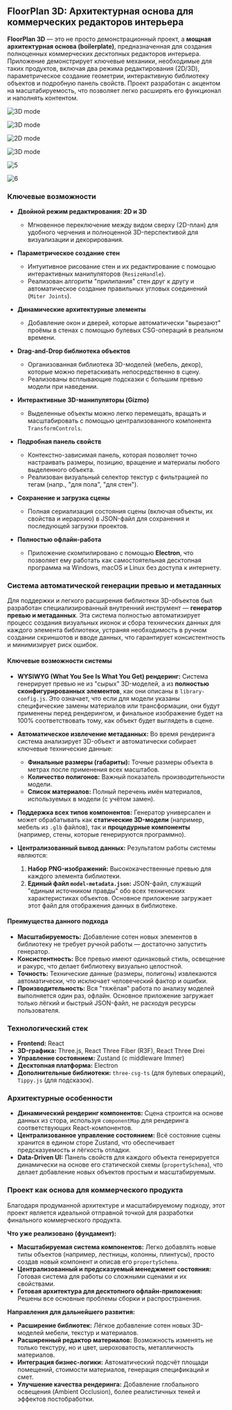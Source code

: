 ## FloorPlan 3D: Архитектурная основа для коммерческих редакторов интерьера

**FloorPlan 3D** — это не просто демонстрационный проект, а **мощная архитектурная основа (boilerplate)**, предназначенная для создания полноценных коммерческих десктопных редакторов интерьера. Приложение демонстрирует ключевые механики, необходимые для таких продуктов, включая два режима редактирования (2D/3D), параметрическое создание геометрии, интерактивную библиотеку объектов и подробную панель свойств. Проект разработан с акцентом на масштабируемость, что позволяет легко расширять его функционал и наполнять контентом.

![3D mode](screens/1.jpg)

![3D mode](screens/2.jpg)

![2D mode](screens/3.jpg)

![3D mode](screens/4.jpg)

![5](screens/5.jpg)

![6](screens/6.jpg)


### Ключевые возможности

*   **Двойной режим редактирования: 2D и 3D**
    *   Мгновенное переключение между видом сверху (2D-план) для удобного черчения и полноценной 3D-перспективой для визуализации и декорирования.

*   **Параметрическое создание стен**
    *   Интуитивное рисование стен и их редактирование с помощью интерактивных манипуляторов (`ResizeHandle`).
    *   Реализован алгоритм "прилипания" стен друг к другу и автоматическое создание правильных угловых соединений (`Miter Joints`).

*   **Динамические архитектурные элементы**
    *   Добавление окон и дверей, которые автоматически "вырезают" проёмы в стенах с помощью булевых CSG-операций в реальном времени.

*   **Drag-and-Drop библиотека объектов**
    *   Организованная библиотека 3D-моделей (мебель, декор), которые можно перетаскивать непосредственно в сцену.
    *   Реализованы всплывающие подсказки с большим превью модели при наведении.

*   **Интерактивные 3D-манипуляторы (Gizmo)**
    *   Выделенные объекты можно легко перемещать, вращать и масштабировать с помощью централизованного компонента `TransformControls`.

*   **Подробная панель свойств**
    *   Контекстно-зависимая панель, которая позволяет точно настраивать размеры, позицию, вращение и материалы любого выделенного объекта.
    *   Реализован визуальный селектор текстур с фильтрацией по тегам (напр., "для пола", "для стен").

*   **Сохранение и загрузка сцены**
    *   Полная сериализация состояния сцены (включая объекты, их свойства и иерархию) в JSON-файл для сохранения и последующей загрузки проектов.

*   **Полностью офлайн-работа**
    *   Приложение скомпилировано с помощью **Electron**, что позволяет ему работать как самостоятельная десктопная программа на Windows, macOS и Linux без доступа к интернету.

### Система автоматической генерации превью и метаданных

Для поддержки и легкого расширения библиотеки 3D-объектов был разработан специализированный внутренний инструмент — **генератор превью и метаданных**. Эта система полностью автоматизирует процесс создания визуальных иконок и сбора технических данных для каждого элемента библиотеки, устраняя необходимость в ручном создании скриншотов и вводе данных, что гарантирует консистентность и минимизирует риск ошибок.

#### Ключевые возможности системы

*   **WYSIWYG (What You See Is What You Get) рендеринг:** Система генерирует превью не из "сырых" 3D-моделей, а из **полностью сконфигурированных элементов**, как они описаны в `library-config.js`. Это означает, что если для модели указаны специфические замены материалов или трансформации, они будут применены перед рендерингом, и финальное изображение будет на 100% соответствовать тому, как объект будет выглядеть в сцене.

*   **Автоматическое извлечение метаданных:** Во время рендеринга система анализирует 3D-объект и автоматически собирает ключевые технические данные:
    *   **Финальные размеры (габариты):** Точные размеры объекта в метрах после применения всех масштабов.
    *   **Количество полигонов:** Важный показатель производительности модели.
    *   **Список материалов:** Полный перечень имён материалов, используемых в модели (с учётом замен).

*   **Поддержка всех типов компонентов:** Генератор универсален и может обрабатывать как **статические 3D-модели** (например, мебель из `.glb` файлов), так и **процедурные компоненты** (например, стены, которые генерируются программно).

*   **Централизованный вывод данных:** Результатом работы системы являются:
    1.  **Набор PNG-изображений:** Высококачественные превью для каждого элемента библиотеки.
    2.  **Единый файл `model-metadata.json`:** JSON-файл, служащий "единым источником правды" обо всех технических характеристиках объектов. Основное приложение загружает этот файл для отображения данных в библиотеке.

#### Преимущества данного подхода

*   **Масштабируемость:** Добавление сотен новых элементов в библиотеку не требует ручной работы — достаточно запустить генератор.
*   **Консистентность:** Все превью имеют одинаковый стиль, освещение и ракурс, что делает библиотеку визуально целостной.
*   **Точность:** Технические данные (размеры, полигоны) извлекаются автоматически, что исключает человеческий фактор и ошибки.
*   **Производительность:** Вся "тяжёлая" работа по анализу моделей выполняется один раз, офлайн. Основное приложение загружает только лёгкий и быстрый JSON-файл, не расходуя ресурсы пользователя.

### Технологический стек

*   **Frontend:** React
*   **3D-графика:** Three.js, React Three Fiber (R3F), React Three Drei
*   **Управление состоянием:** Zustand (с middleware Immer)
*   **Десктопная платформа:** Electron
*   **Дополнительные библиотеки:** `three-csg-ts` (для булевых операций), `Tippy.js` (для подсказок).

### Архитектурные особенности

*   **Динамический рендеринг компонентов:** Сцена строится на основе данных из стора, используя `componentMap` для рендеринга соответствующих React-компонентов.
*   **Централизованное управление состоянием:** Всё состояние сцены хранится в едином сторе Zustand, что обеспечивает предсказуемость и лёгкость отладки.
*   **Data-Driven UI:** Панель свойств для каждого объекта генерируется динамически на основе его статической схемы (`propertySchema`), что делает добавление новых объектов простым и масштабируемым.

### Проект как основа для коммерческого продукта

Благодаря продуманной архитектуре и масштабируемому подходу, этот проект является идеальной отправной точкой для разработки финального коммерческого продукта.

**Что уже реализовано (фундамент):**
*   **Масштабируемая система компонентов:** Легко добавлять новые типы объектов (например, лестницы, колонны, плинтусы), просто создав новый компонент и описав его `propertySchema`.
*   **Централизованный и предсказуемый менеджмент состояния:** Готовая система для работы со сложными сценами и их свойствами.
*   **Готовая архитектура для десктопного офлайн-приложения:** Решены все основные проблемы сборки и распространения.

**Направления для дальнейшего развития:**
*   **Расширение библиотек:** Лёгкое добавление сотен новых 3D-моделей мебели, текстур и материалов.
*   **Расширенный редактор материалов:** Возможность изменять не только текстуру, но и цвет, шероховатость, металличность материалов.
*   **Интеграция бизнес-логики:** Автоматический подсчёт площади помещений, стоимости материалов, генерация спецификаций и смет.
*   **Улучшение качества рендеринга:** Добавление глобального освещения (Ambient Occlusion), более реалистичных теней и эффектов постобработки.
